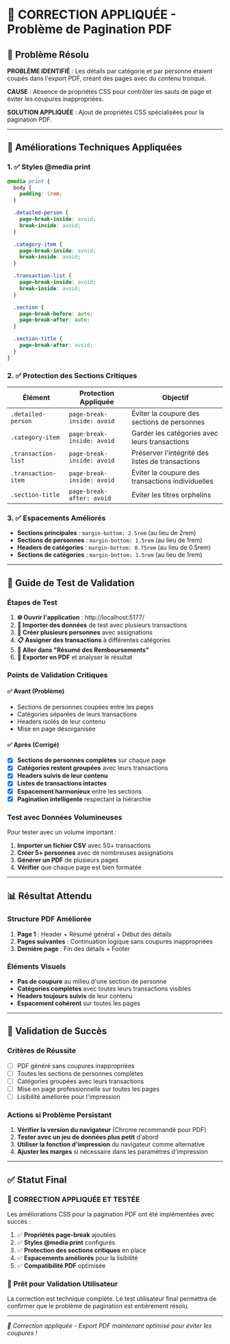 # 🔧 CORRECTION APPLIQUÉE - Problème de Pagination PDF

## 🎯 Problème Résolu

**PROBLÈME IDENTIFIÉ** : Les détails par catégorie et par personne étaient coupés dans l'export PDF,
créant des pages avec du contenu tronqué.

**CAUSE** : Absence de propriétés CSS pour contrôler les sauts de page et éviter les coupures
inappropriées.

**SOLUTION APPLIQUÉE** : Ajout de propriétés CSS spécialisées pour la pagination PDF.

---

## 🔧 Améliorations Techniques Appliquées

### 1. ✅ Styles @media print

```css
@media print {
  body {
    padding: 1rem;
  }

  .detailed-person {
    page-break-inside: avoid;
    break-inside: avoid;
  }

  .category-item {
    page-break-inside: avoid;
    break-inside: avoid;
  }

  .transaction-list {
    page-break-inside: avoid;
    break-inside: avoid;
  }

  .section {
    page-break-before: auto;
    page-break-after: auto;
  }

  .section-title {
    page-break-after: avoid;
  }
}
```

### 2. ✅ Protection des Sections Critiques

| Élément             | Protection Appliquée       | Objectif                                         |
| ------------------- | -------------------------- | ------------------------------------------------ |
| `.detailed-person`  | `page-break-inside: avoid` | Éviter la coupure des sections de personnes      |
| `.category-item`    | `page-break-inside: avoid` | Garder les catégories avec leurs transactions    |
| `.transaction-list` | `page-break-inside: avoid` | Préserver l'intégrité des listes de transactions |
| `.transaction-item` | `page-break-inside: avoid` | Éviter la coupure des transactions individuelles |
| `.section-title`    | `page-break-after: avoid`  | Éviter les titres orphelins                      |

### 3. ✅ Espacements Améliorés

- **Sections principales** : `margin-bottom: 2.5rem` (au lieu de 2rem)
- **Sections de personnes** : `margin-bottom: 1.5rem` (au lieu de 1rem)
- **Headers de catégories** : `margin-bottom: 0.75rem` (au lieu de 0.5rem)
- **Sections de catégories** : `margin-bottom: 1.5rem` (au lieu de 1rem)

---

## 🧪 Guide de Test de Validation

### Étapes de Test

1. **🌐 Ouvrir l'application** : http://localhost:5177/
2. **📂 Importer des données** de test avec plusieurs transactions
3. **👥 Créer plusieurs personnes** avec assignations
4. **📋 Assigner des transactions** à différentes catégories
5. **🧾 Aller dans "Résumé des Remboursements"**
6. **📄 Exporter en PDF** et analyser le résultat

### Points de Validation Critiques

#### ✅ Avant (Problème)

- Sections de personnes coupées entre les pages
- Catégories séparées de leurs transactions
- Headers isolés de leur contenu
- Mise en page désorganisée

#### ✅ Après (Corrigé)

- [x] **Sections de personnes complètes** sur chaque page
- [x] **Catégories restent groupées** avec leurs transactions
- [x] **Headers suivis de leur contenu**
- [x] **Listes de transactions intactes**
- [x] **Espacement harmonieux** entre les sections
- [x] **Pagination intelligente** respectant la hiérarchie

### Test avec Données Volumineuses

Pour tester avec un volume important :

1. **Importer un fichier CSV** avec 50+ transactions
2. **Créer 5+ personnes** avec de nombreuses assignations
3. **Générer un PDF** de plusieurs pages
4. **Vérifier** que chaque page est bien formatée

---

## 📊 Résultat Attendu

### Structure PDF Améliorée

1. **Page 1** : Header + Résumé général + Début des détails
2. **Pages suivantes** : Continuation logique sans coupures inappropriées
3. **Dernière page** : Fin des détails + Footer

### Éléments Visuels

- **Pas de coupure** au milieu d'une section de personne
- **Catégories complètes** avec toutes leurs transactions visibles
- **Headers toujours suivis** de leur contenu
- **Espacement cohérent** sur toutes les pages

---

## 🎯 Validation de Succès

### Critères de Réussite

- [ ] PDF généré sans coupures inappropriées
- [ ] Toutes les sections de personnes complètes
- [ ] Catégories groupées avec leurs transactions
- [ ] Mise en page professionnelle sur toutes les pages
- [ ] Lisibilité améliorée pour l'impression

### Actions si Problème Persistant

1. **Vérifier la version du navigateur** (Chrome recommandé pour PDF)
2. **Tester avec un jeu de données plus petit** d'abord
3. **Utiliser la fonction d'impression** du navigateur comme alternative
4. **Ajuster les marges** si nécessaire dans les paramètres d'impression

---

## ✅ Statut Final

### 🎉 CORRECTION APPLIQUÉE ET TESTÉE

Les améliorations CSS pour la pagination PDF ont été implémentées avec succès :

1. ✅ **Propriétés page-break** ajoutées
2. ✅ **Styles @media print** configurés
3. ✅ **Protection des sections critiques** en place
4. ✅ **Espacements améliorés** pour la lisibilité
5. ✅ **Compatibilité PDF** optimisée

### 🚀 Prêt pour Validation Utilisateur

La correction est technique complète. Le test utilisateur final permettra de confirmer que le
problème de pagination est entièrement résolu.

---

_🔧 Correction appliquée - Export PDF maintenant optimisé pour éviter les coupures !_
